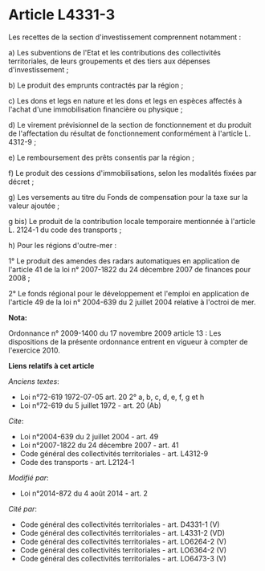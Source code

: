 # Article L4331-3

Les recettes de la section d'investissement comprennent notamment : 

a) Les subventions de l'Etat et les contributions des collectivités territoriales, de leurs groupements et des tiers aux
dépenses d'investissement ; 

b) Le produit des emprunts contractés par la région ; 

c) Les dons et legs en nature et les dons et legs en espèces affectés à l'achat d'une immobilisation financière ou
physique ; 

d) Le virement prévisionnel de la section de fonctionnement et du produit de l'affectation du résultat de fonctionnement
conformément à l'article L. 4312-9 ; 

e) Le remboursement des prêts consentis par la région ; 

f) Le produit des cessions d'immobilisations, selon les modalités fixées par décret ; 

g) Les versements au titre du Fonds de compensation pour la taxe sur la valeur ajoutée ; 

g bis) Le produit de la contribution locale temporaire mentionnée à l'article L. 2124-1 du code des transports ; 

h) Pour les régions d'outre-mer : 

1° Le produit des amendes des radars automatiques en application de l'article 41 de la loi n° 2007-1822 du 24 décembre 2007
de finances pour 2008 ; 

2° Le fonds régional pour le développement et l'emploi en application de l'article 49 de la loi n° 2004-639 du 2 juillet 2004
relative à l'octroi de mer.

**Nota:**

Ordonnance n° 2009-1400 du 17 novembre 2009 article 13 : Les dispositions de la présente ordonnance entrent en vigueur à
compter de l'exercice 2010.

**Liens relatifs à cet article**

_Anciens textes_:

  - Loi n°72-619 1972-07-05 art. 20 2° a, b, c, d, e, f, g et h
  - Loi n°72-619 du 5 juillet 1972 - art. 20 (Ab)

_Cite_:

  - Loi n°2004-639 du 2 juillet 2004 - art. 49
  - Loi n°2007-1822 du 24 décembre 2007 - art. 41
  - Code général des collectivités territoriales - art. L4312-9
  - Code des transports - art. L2124-1

_Modifié par_:

  - Loi n°2014-872 du 4 août 2014 - art. 2

_Cité par_:

  - Code général des collectivités territoriales - art. D4331-1 (V)
  - Code général des collectivités territoriales - art. L4331-2 (VD)
  - Code général des collectivités territoriales - art. LO6264-2 (V)
  - Code général des collectivités territoriales - art. LO6364-2 (V)
  - Code général des collectivités territoriales - art. LO6473-3 (V)
